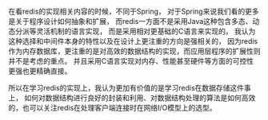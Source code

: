 <br>

在看redis的实现相关内容的时候，不同于Spring，
对于Spring来说我们看的更多是关于程序设计如何抽象和扩展，
而redis一方面不是采用Java这种包含多态、动态分派等灵活机制的语言实现，
而是采用相对更基础的C语言来实现的。
我认为这种选择和中间件本身的特性以及在设计上更注重的方向是强相关的，
因为redis作为内存数据库，更注重的是对高效的数据结构的实现，而应用层程序的扩展性则并不是考虑的重点。
并且采用C语言实现对内存、性能甚至硬件等方面的可控性更强也更精确直接。

所以在学习redis的实现上，我认为更加有价值的是学习redis在数据存储这件事上，
如何对数据结构进行良好的封装和利用、对数据结构处理的算法是如何高效的，也可以关注redis在处理客户端连接时在网络I/O模型上的选型。



<br>



